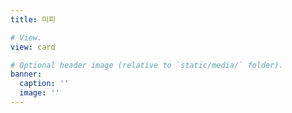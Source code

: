 ```yaml
---
title: 미피

# View.
view: card

# Optional header image (relative to `static/media/` folder).
banner:
  caption: ''
  image: ''
---
```


